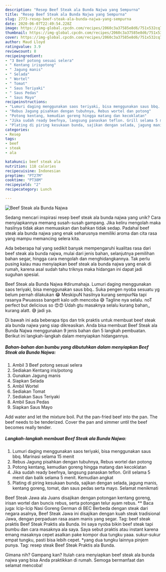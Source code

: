 ```yaml
---
description: "Resep Beef Steak ala Bunda Najwa yang Sempurna"
title: "Resep Beef Steak ala Bunda Najwa yang Sempurna"
slug: 2773-resep-beef-steak-ala-bunda-najwa-yang-sempurna
date: 2020-06-07T22:49:54.228Z
image: https://img-global.cpcdn.com/recipes/2060c3a37585e8d6/751x532cq70/beef-steak-ala-bunda-najwa-foto-resep-utama.jpg
thumbnail: https://img-global.cpcdn.com/recipes/2060c3a37585e8d6/751x532cq70/beef-steak-ala-bunda-najwa-foto-resep-utama.jpg
cover: https://img-global.cpcdn.com/recipes/2060c3a37585e8d6/751x532cq70/beef-steak-ala-bunda-najwa-foto-resep-utama.jpg
author: Maud Lloyd
ratingvalue: 3.9
reviewcount: 8
recipeingredient:
- "3 Beef potong sesuai selera"
- " Kentang irispotong"
- " Jagung manis"
- " Selada"
- " Wortel"
- " Tomat"
- " Saus Teriyaki"
- " Saus Pedas"
- " Saus Mayo"
recipeinstructions:
- "Lumuri daging menggunakan saos teriyaki, bisa menggunakan saus bbq. Marinasi selama 15 menit"
- "Rebus Jagung pisahkan dengan tubuhnya, Rebus wortel dan potong"
- "Potong kentang, kemudian goreng hingga matang dan kecoklatan"
- "Jika sudah ready beefnya, langsung panaskan teflon. Grill selama 5 menit dan balik selama 5 menit. Kemudian angkat"
- "Plating di piring kesukaan bunda, sajikan dengan selada, jagung manis, kentang goreng, tomat, dan saus pedas serta mayo. Selamat menikmati"
categories:
- Resep
tags:
- beef
- steak
- ala

katakunci: beef steak ala 
nutrition: 118 calories
recipecuisine: Indonesian
preptime: "PT27M"
cooktime: "PT38M"
recipeyield: "2"
recipecategory: Lunch

---
```



![Beef Steak ala Bunda Najwa](https://img-global.cpcdn.com/recipes/2060c3a37585e8d6/751x532cq70/beef-steak-ala-bunda-najwa-foto-resep-utama.jpg)

Sedang mencari inspirasi resep beef steak ala bunda najwa yang unik? Cara menyiapkannya memang susah-susah gampang. Jika keliru mengolah maka hasilnya tidak akan memuaskan dan bahkan tidak sedap. Padahal beef steak ala bunda najwa yang enak seharusnya memiliki aroma dan cita rasa yang mampu memancing selera kita.

Ada beberapa hal yang sedikit banyak mempengaruhi kualitas rasa dari beef steak ala bunda najwa, mulai dari jenis bahan, selanjutnya pemilihan bahan segar, hingga cara mengolah dan menghidangkannya. Tak perlu pusing kalau mau menyiapkan beef steak ala bunda najwa yang enak di rumah, karena asal sudah tahu triknya maka hidangan ini dapat jadi suguhan spesial.

Beef Steak ala Bunda Najwa #dirumahaja. Lumuri daging menggunakan saos teriyaki, bisa menggunakan saus bbq.. Suka pengen nyoba sesuatu yg belum pernah dilakukan 😂 MeskipuN hasilnya kurang sempurNa tapi rasanya Pwuassss bangett kalo udh mencoba 😅 Tagline nya selalu. noT perfect but delicious so 😍😍 Udah gtu masaknya selalu kurang bahan,, kurang alatt. 😅 jadi ya.


Di bawah ini ada beberapa tips dan trik praktis untuk membuat beef steak ala bunda najwa yang siap dikreasikan. Anda bisa membuat Beef Steak ala Bunda Najwa menggunakan 9 jenis bahan dan 5 langkah pembuatan. Berikut ini langkah-langkah dalam menyiapkan hidangannya.

<!--inarticleads1-->

##### Bahan-bahan dan bumbu yang dibutuhkan dalam menyiapkan Beef Steak ala Bunda Najwa:

1. Ambil 3 Beef potong sesuai selera
1. Sediakan  Kentang iris/potong
1. Gunakan  Jagung manis
1. Siapkan  Selada
1. Ambil  Wortel
1. Sediakan  Tomat
1. Sediakan  Saus Teriyaki
1. Ambil  Saus Pedas
1. Siapkan  Saus Mayo


Add water and let the mixture boil. Put the pan-fried beef into the pan. The beef needs to be tenderized. Cover the pan and simmer until the beef becomes really tender. 

<!--inarticleads2-->

##### Langkah-langkah membuat Beef Steak ala Bunda Najwa:

1. Lumuri daging menggunakan saos teriyaki, bisa menggunakan saus bbq. Marinasi selama 15 menit
1. Rebus Jagung pisahkan dengan tubuhnya, Rebus wortel dan potong
1. Potong kentang, kemudian goreng hingga matang dan kecoklatan
1. Jika sudah ready beefnya, langsung panaskan teflon. Grill selama 5 menit dan balik selama 5 menit. Kemudian angkat
1. Plating di piring kesukaan bunda, sajikan dengan selada, jagung manis, kentang goreng, tomat, dan saus pedas serta mayo. Selamat menikmati


Beef Steak Jawa ala Juans disajikan dengan potongan kentang goreng, irisan wortel dan buncis rebus, serta potongan telur ayam rebus. ** Baca juga: Icip-Icip Nasi Goreng German di BEC Berbeda dengan steak dari negara asalnya, Beef Steak Jawa ini disajikan dengan kuah steak tradisional Jawa, dengan perpaduan rasa asam manis yang segar. Tag: beef steak praktis Beef Steak Praktis ala Bunda. Ini saya nyoba bikin beef steak tapi bumbu dan cara masaknya ala saya. Saya sebut praktis atau instant karena emang masaknya cepet asalkan pake kompor dua tungku yaaa. sukur-sukur empat tungku, pasti bisa lebih cepet. *yang dua tungku lainnya pinjem punya. Tag: resep steak Beef Steak Praktis ala Bunda. 

Gimana nih? Gampang kan? Itulah cara menyiapkan beef steak ala bunda najwa yang bisa Anda praktikkan di rumah. Semoga bermanfaat dan selamat mencoba!
